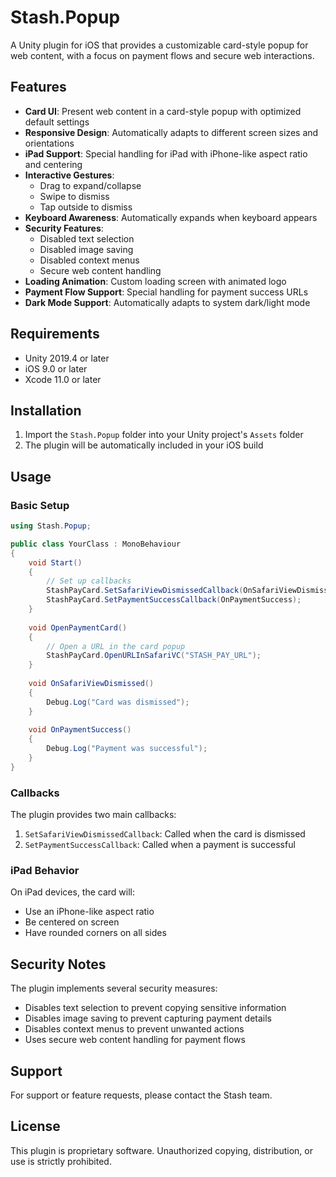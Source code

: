 # Stash.Popup

A Unity plugin for iOS that provides a customizable card-style popup for web content, with a focus on payment flows and secure web interactions.

## Features

- **Card UI**: Present web content in a card-style popup with optimized default settings
- **Responsive Design**: Automatically adapts to different screen sizes and orientations
- **iPad Support**: Special handling for iPad with iPhone-like aspect ratio and centering
- **Interactive Gestures**: 
  - Drag to expand/collapse
  - Swipe to dismiss
  - Tap outside to dismiss
- **Keyboard Awareness**: Automatically expands when keyboard appears
- **Security Features**:
  - Disabled text selection
  - Disabled image saving
  - Disabled context menus
  - Secure web content handling
- **Loading Animation**: Custom loading screen with animated logo
- **Payment Flow Support**: Special handling for payment success URLs
- **Dark Mode Support**: Automatically adapts to system dark/light mode

## Requirements

- Unity 2019.4 or later
- iOS 9.0 or later
- Xcode 11.0 or later

## Installation

1. Import the `Stash.Popup` folder into your Unity project's `Assets` folder
2. The plugin will be automatically included in your iOS build

## Usage

### Basic Setup

```csharp
using Stash.Popup;

public class YourClass : MonoBehaviour
{
    void Start()
    {
        // Set up callbacks
        StashPayCard.SetSafariViewDismissedCallback(OnSafariViewDismissed);
        StashPayCard.SetPaymentSuccessCallback(OnPaymentSuccess);
    }
    
    void OpenPaymentCard()
    {
        // Open a URL in the card popup
        StashPayCard.OpenURLInSafariVC("STASH_PAY_URL");
    }
    
    void OnSafariViewDismissed()
    {
        Debug.Log("Card was dismissed");
    }
    
    void OnPaymentSuccess()
    {
        Debug.Log("Payment was successful");
    }
}
```

### Callbacks

The plugin provides two main callbacks:

1. `SetSafariViewDismissedCallback`: Called when the card is dismissed
2. `SetPaymentSuccessCallback`: Called when a payment is successful

### iPad Behavior

On iPad devices, the card will:
- Use an iPhone-like aspect ratio
- Be centered on screen
- Have rounded corners on all sides

## Security Notes

The plugin implements several security measures:
- Disables text selection to prevent copying sensitive information
- Disables image saving to prevent capturing payment details
- Disables context menus to prevent unwanted actions
- Uses secure web content handling for payment flows

## Support

For support or feature requests, please contact the Stash team.

## License

This plugin is proprietary software. Unauthorized copying, distribution, or use is strictly prohibited. 